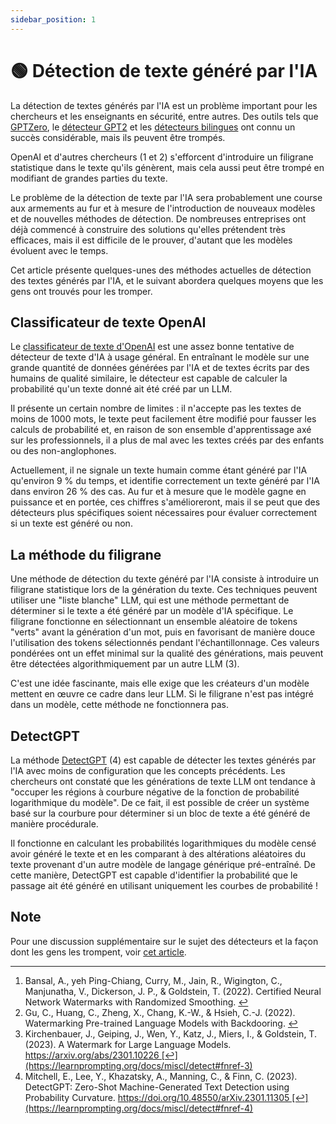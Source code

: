 ```yaml
---
sidebar_position: 1
---
```


# 🟢 Détection de texte généré par l'IA

La détection de textes générés par l'IA est un problème important pour les chercheurs et les enseignants en sécurité, entre autres. Des outils tels que [GPTZero](https://gptzero.me/), le [détecteur GPT2](https://openai-openai-detector.hf.space/) et les [détecteurs bilingues](https://github.com/Hello-SimpleAI/chatgpt-comparison-detection) ont connu un succès considérable, mais ils peuvent être trompés.

OpenAI et d'autres chercheurs (1 et 2) s'efforcent d'introduire un filigrane statistique dans le texte qu'ils génèrent, mais cela aussi peut être trompé en modifiant de grandes parties du texte.

Le problème de la détection de texte par l'IA sera probablement une course aux armements au fur et à mesure de l'introduction de nouveaux modèles et de nouvelles méthodes de détection. De nombreuses entreprises ont déjà commencé à construire des solutions qu'elles prétendent très efficaces, mais il est difficile de le prouver, d'autant que les modèles évoluent avec le temps.

Cet article présente quelques-unes des méthodes actuelles de détection des textes générés par l'IA, et le suivant abordera quelques moyens que les gens ont trouvés pour les tromper.

## Classificateur de texte OpenAI

Le [classificateur de texte d'OpenAI](https://platform.openai.com/ai-text-classifier) est une assez bonne tentative de détecteur de texte d'IA à usage général. En entraînant le modèle sur une grande quantité de données générées par l'IA et de textes écrits par des humains de qualité similaire, le détecteur est capable de calculer la probabilité qu'un texte donné ait été créé par un LLM.

Il présente un certain nombre de limites : il n'accepte pas les textes de moins de 1000 mots, le texte peut facilement être modifié pour fausser les calculs de probabilité et, en raison de son ensemble d'apprentissage axé sur les professionnels, il a plus de mal avec les textes créés par des enfants ou des non-anglophones.

Actuellement, il ne signale un texte humain comme étant généré par l'IA qu'environ 9 % du temps, et identifie correctement un texte généré par l'IA dans environ 26 % des cas. Au fur et à mesure que le modèle gagne en puissance et en portée, ces chiffres s'amélioreront, mais il se peut que des détecteurs plus spécifiques soient nécessaires pour évaluer correctement si un texte est généré ou non.

## La méthode du filigrane

Une méthode de détection du texte généré par l'IA consiste à introduire un filigrane statistique lors de la génération du texte. Ces techniques peuvent utiliser une "liste blanche" LLM, qui est une méthode permettant de déterminer si le texte a été généré par un modèle d'IA spécifique. Le filigrane fonctionne en sélectionnant un ensemble aléatoire de tokens "verts" avant la génération d'un mot, puis en favorisant de manière douce l'utilisation des tokens sélectionnés pendant l'échantillonnage. Ces valeurs pondérées ont un effet minimal sur la qualité des générations, mais peuvent être détectées algorithmiquement par un autre LLM (3).

C'est une idée fascinante, mais elle exige que les créateurs d'un modèle mettent en œuvre ce cadre dans leur LLM. Si le filigrane n'est pas intégré dans un modèle, cette méthode ne fonctionnera pas.

## **DetectGPT**

La méthode [DetectGPT](https://detectgpt.ericmitchell.ai/) (4) est capable de détecter les textes générés par l'IA avec moins de configuration que les concepts précédents. Les chercheurs ont constaté que les générations de texte LLM ont tendance à "occuper les régions à courbure négative de la fonction de probabilité logarithmique du modèle". De ce fait, il est possible de créer un système basé sur la courbure pour déterminer si un bloc de texte a été généré de manière procédurale.

Il fonctionne en calculant les probabilités logarithmiques du modèle censé avoir généré le texte et en les comparant à des altérations aléatoires du texte provenant d'un autre modèle de langage générique pré-entraîné. De cette manière, DetectGPT est capable d'identifier la probabilité que le passage ait été généré en utilisant uniquement les courbes de probabilité !

## **Note**

Pour une discussion supplémentaire sur le sujet des détecteurs et la façon dont les gens les trompent, voir [cet article](https://learnprompting.org/docs/miscl/trickery).

---

1. Bansal, A., yeh Ping-Chiang, Curry, M., Jain, R., Wigington, C., Manjunatha, V., Dickerson, J. P., & Goldstein, T. (2022). Certified Neural Network Watermarks with Randomized Smoothing. [↩](https://learnprompting.org/docs/miscl/detect#fnref-1)
2. Gu, C., Huang, C., Zheng, X., Chang, K.-W., & Hsieh, C.-J. (2022). Watermarking Pre-trained Language Models with Backdooring. [↩](https://learnprompting.org/docs/miscl/detect#fnref-2)
3. Kirchenbauer, J., Geiping, J., Wen, Y., Katz, J., Miers, I., & Goldstein, T. (2023). A Watermark for Large Language Models. https://arxiv.org/abs/2301.10226 [↩](https://learnprompting.org/docs/miscl/detect#fnref-3)
4. Mitchell, E., Lee, Y., Khazatsky, A., Manning, C., & Finn, C. (2023). DetectGPT: Zero-Shot Machine-Generated Text Detection using Probability Curvature. https://doi.org/10.48550/arXiv.2301.11305 [↩](https://learnprompting.org/docs/miscl/detect#fnref-4)
